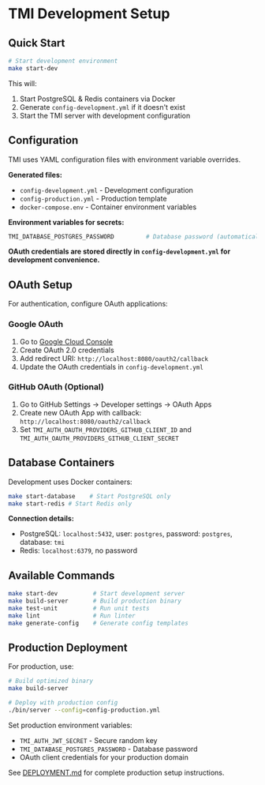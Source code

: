 # TMI Development Setup

## Quick Start

```bash
# Start development environment
make start-dev
```

This will:

1. Start PostgreSQL & Redis containers via Docker
2. Generate `config-development.yml` if it doesn't exist
3. Start the TMI server with development configuration

## Configuration

TMI uses YAML configuration files with environment variable overrides.

**Generated files:**

- `config-development.yml` - Development configuration
- `config-production.yml` - Production template
- `docker-compose.env` - Container environment variables

**Environment variables for secrets:**

```bash
TMI_DATABASE_POSTGRES_PASSWORD         # Database password (automatically set to 'postgres' for dev)
```

**OAuth credentials are stored directly in `config-development.yml` for development convenience.**

## OAuth Setup

For authentication, configure OAuth applications:

### Google OAuth

1. Go to [Google Cloud Console](https://console.cloud.google.com/)
2. Create OAuth 2.0 credentials
3. Add redirect URI: `http://localhost:8080/oauth2/callback`
4. Update the OAuth credentials in `config-development.yml`

### GitHub OAuth (Optional)

1. Go to GitHub Settings → Developer settings → OAuth Apps
2. Create new OAuth App with callback: `http://localhost:8080/oauth2/callback`
3. Set `TMI_AUTH_OAUTH_PROVIDERS_GITHUB_CLIENT_ID` and `TMI_AUTH_OAUTH_PROVIDERS_GITHUB_CLIENT_SECRET`

## Database Containers

Development uses Docker containers:

```bash
make start-database    # Start PostgreSQL only
make start-redis # Start Redis only
```

**Connection details:**

- PostgreSQL: `localhost:5432`, user: `postgres`, password: `postgres`, database: `tmi`
- Redis: `localhost:6379`, no password

## Available Commands

```bash
make start-dev          # Start development server
make build-server       # Build production binary
make test-unit          # Run unit tests
make lint               # Run linter
make generate-config    # Generate config templates
```

## Production Deployment

For production, use:

```bash
# Build optimized binary
make build-server

# Deploy with production config
./bin/server --config=config-production.yml
```

Set production environment variables:

- `TMI_AUTH_JWT_SECRET` - Secure random key
- `TMI_DATABASE_POSTGRES_PASSWORD` - Database password
- OAuth client credentials for your production domain

See [DEPLOYMENT.md](DEPLOYMENT.md) for complete production setup instructions.
